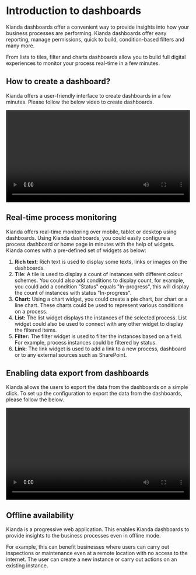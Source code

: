 # Introduction to dashboards

Kianda dashboards offer a convenient way to provide insights into how your business processes are performing. Kianda dashboards offer easy reporting, manage permissions, quick to build, condition-based filters and many more.

From lists to tiles, filter and charts dashboards allow you to build full digital experiences to monitor your process real-time in a few minutes.

## How to create a dashboard?

Kianda offers a user-friendly interface to create dashboards in a few minutes. Please follow the below video to create dashboards.

<video width="100%" style="width:100%" controls>
    <source src="videos/dashboard introduction.mp4">
    Your browser does not support the video tag.
    </source>
</video>

## Real-time process monitoring

Kianda offers real-time monitoring over mobile, tablet or desktop using dashboards. Using Kianda dashboards, you could easily configure a process dashboard or home page in minutes with the help of widgets. Kianda comes with a pre-defined set of widgets as below:

1. **Rich text**: Rich text is used to display some texts, links or images on the dashboards.
2. **Tile**: A tile is used to display a count of instances with different colour schemes. You could also add conditions to display count, for example, you could add a condition "Status" equals "In-progress", this will display the count of instances with status "In-progress".
3. **Chart:** Using a chart widget, you could create a pie chart, bar chart or a line chart. These charts could be used to represent various conditions on a process.
4. **List:** The list widget displays the instances of the selected process. List widget could also be used to connect with any other widget to display the filtered items.
5. **Filter:** The filter widget is used to filter the instances based on a field. For example, process instances could be filtered by status.
6. **Link:** The link widget is used to add a link to a new process, dashboard or to any external sources such as SharePoint.

## Enabling data export from dashboards

Kianda allows the users to export the data from the dashboards on a simple click. To set up the configuration to export the data from the dashboards, please follow the below.

<video width="100%" style="width:100%" controls>
    <source src="videos/Enabling data export from the dashboards.mp4">
    Your browser does not support the video tag.
    </source>
</video>

## Offline availability

Kianda is a progressive web application. This enables Kianda dashboards to provide insights to the business processes even in offline mode. 

For example, this can benefit businesses where users can carry out inspections or maintenance even at a remote location with no access to the internet. The user can create a new instance or carry out actions on an existing instance.